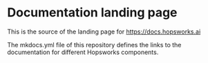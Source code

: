 # Documentation landing page

This is the source of the landing page for https://docs.hopsworks.ai

The mkdocs.yml file of this repository defines the links to the documentation for different Hopsworks components.